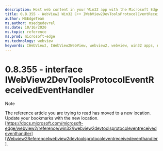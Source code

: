 ```yaml
---
description: Host web content in your Win32 app with the Microsoft Edge WebView2 control
title: 0.8.355 - WebView2 Win32 C++ IWebView2DevToolsProtocolEventReceivedEventHandler
author: MSEdgeTeam
ms.author: msedgedevrel
ms.date: 10/16/2020
ms.topic: reference
ms.prod: microsoft-edge
ms.technology: webview
keywords: IWebView2, IWebView2WebView, webview2, webview, win32 apps, win32, edge
---
```


# 0.8.355 - interface IWebView2DevToolsProtocolEventReceivedEventHandler 

> [!NOTE]
> The reference article you are trying to read has moved to a new location.  
> Update your bookmarks with the new location.  
> [https://docs.microsoft.com/microsoft-edge/webview2/reference/win32/iwebview2devtoolsprotocoleventreceivedeventhandler][Webview2ReferenceIwebview2devtoolsprotocoleventreceivedeventhandler].  

[Webview2ReferenceIwebview2devtoolsprotocoleventreceivedeventhandler]: /microsoft-edge/webview2/reference/win32/iwebview2devtoolsprotocoleventreceivedeventhandler "interface IWebView2DevToolsProtocolEventReceivedEventHandler | Microsoft Docs"
